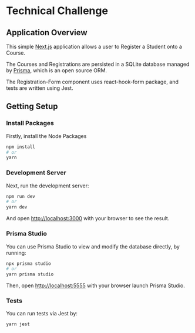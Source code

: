 # Technical Challenge

## Application Overview

This simple [Next.js](https://nextjs.org/) application allows a user to Register a Student onto a Course.

The Courses and Registrations are persisted in a SQLite database managed by [Prisma](https://www.prisma.io/), which is an open source ORM.

The Registration-Form component uses react-hook-form package, and tests are written using Jest.

## Getting Setup

### Install Packages

Firstly, install the Node Packages

```bash
npm install
# or
yarn
```

### Development Server

Next, run the development server:

```bash
npm run dev
# or
yarn dev
```

And open [http://localhost:3000](http://localhost:3000) with your browser to see the result.

### Prisma Studio

You can use Prisma Studio to view and modify the database directly, by running:

```bash
npx prisma studio
# or
yarn prisma studio
```

Then, open [http://localhost:5555](http://localhost:5555) with your browser launch Prisma Studio.

### Tests

You can run tests via Jest by:

```bash
yarn jest
```